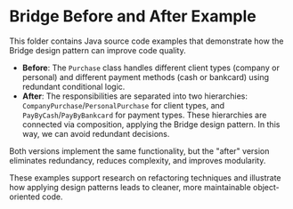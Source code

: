# Bridge Before and After Example

This folder contains Java source code examples that demonstrate how the Bridge design pattern can improve code quality.

- **Before**: The `Purchase` class handles different client types (company or personal) and different payment methods (cash or bankcard) using redundant conditional logic.
- **After**: The responsibilities are separated into two hierarchies: `CompanyPurchase`/`PersonalPurchase` for client types, and `PayByCash`/`PayByBankcard` for payment types. These hierarchies are connected via composition, applying the Bridge design pattern. In this way, we can avoid redundant decisions.

Both versions implement the same functionality, but the "after" version eliminates redundancy, reduces complexity, and improves modularity.

These examples support research on refactoring techniques and illustrate how applying design patterns leads to cleaner, more maintainable object-oriented code.
